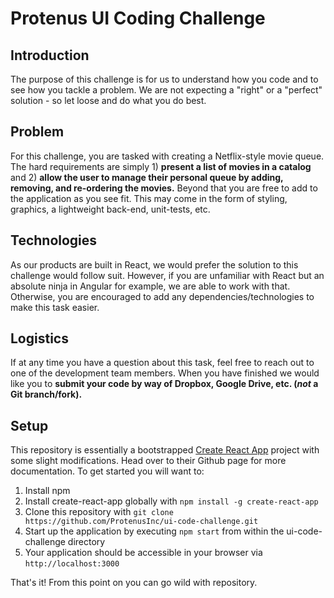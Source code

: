 # Protenus UI Coding Challenge

## Introduction
The purpose of this challenge is for us to understand how you code and to see how you tackle a problem. We are not expecting a "right" or a "perfect" solution - so let loose and do what you do best.

## Problem
For this challenge, you are tasked with creating a Netflix-style movie queue. The hard requirements are simply 1) **present a list of movies in a catalog** and 2) **allow the user to manage their personal queue by adding, removing, and re-ordering the movies.** Beyond that you are free to add to the application as you see fit. This may come in the form of styling, graphics, a lightweight back-end, unit-tests, etc.

## Technologies
As our products are built in React, we would prefer the solution to this challenge would follow suit. However, if you are unfamiliar with React but an absolute ninja in Angular for example, we are able to work with that. Otherwise, you are encouraged to add any dependencies/technologies to make this task easier.

## Logistics
If at any time you have a question about this task, feel free to reach out to one of the development team members. When you have finished we would like you to **submit your code by way of Dropbox, Google Drive, etc. (*not* a Git branch/fork).**

## Setup

This repository is essentially a bootstrapped [Create React App](https://github.com/facebookincubator/create-react-app) project with some slight modifications. Head over to their Github page for more documentation. To get started you will want to:

1. Install npm
1. Install create-react-app globally with ```npm install -g create-react-app```
1. Clone this repository with ```git clone https://github.com/ProtenusInc/ui-code-challenge.git```
1. Start up the application by executing ```npm start``` from within the ui-code-challenge directory
1. Your application should be accessible in your browser via ```http://localhost:3000```

That's it! From this point on you can go wild with repository.
